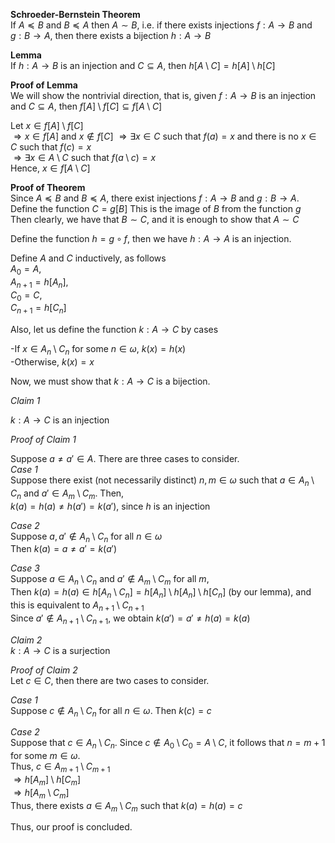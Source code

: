 **Schroeder-Bernstein Theorem**   
If $A \preceq B$ and $B \preceq A$ then $A \sim B$, i.e. if there exists injections $f: A \to B$ and $g: B \to A$, then there exists a bijection $h: A \to B$   

**Lemma**   
If $h: A \to B$ is an injection and $C \subseteq A$, then $h[A \setminus C] = h[A] \setminus h[C]$   

**Proof of Lemma**   
We will show the nontrivial direction, that is, given $f: A \to B$ is an injection and $C \subseteq A$, then $f[A] \setminus f[C] \subseteq f[A \setminus C]$

Let $x \in f[A] \setminus f[C]$   
$\Rightarrow x \in f[A]$ and $x \notin f[C]$
$\Rightarrow \exists x \in C$ such that $f(a) = x$ and there is no $x \in C$ such that $f(c) = x$   
$\Rightarrow \exists x \in A \setminus C$ such that $f(a \setminus c) = x$   
Hence, $x \in f[A \setminus C]$   

**Proof of Theorem**   
Since $A \preceq B$ and $B \preceq A$, there exist injections $f: A \to B$ and $g: B \to A$.   
Define the function $C = g[B]$ This is the image of $B$ from the function $g$   
Then clearly, we have that $B \sim C$, and it is enough to show that $A \sim C$   

Define the function $h = g \circ f$, then we have $h: A \to A$ is an injection.

Define $A$ and $C$ inductively, as follows   
$A_{0} = A$,   
$A_{n+1} = h[A_{n}]$,   
$C_{0} = C$,   
$C_{n+1} = h[C_{n}]$   

Also, let us define the function $k: A \to C$ by cases

-If $x \in A_{n} \setminus C_{n}$ for some $n \in \omega$, $k(x) = h(x)$   
-Otherwise, $k(x) = x$   

Now, we must show that $k: A \to C$ is a bijection.

*Claim 1*

$k: A \to C$ is an injection

*Proof of Claim 1*

Suppose $a \neq a' \in A.$  There are three cases to consider.   
*Case 1*   
Suppose there exist (not necessarily distinct) $n,m \in \omega$ such that $a \in A_{n} \setminus C_{n}$ and $a' \in A_{m} \setminus C_{m}$.  Then,   
$k(a) = h(a) \neq h(a') = k(a')$, since $h$ is an injection    

*Case 2*   
Suppose $a, a' \notin A_{n} \setminus C_{n}$ for all $n \in \omega$   
Then $k(a) = a \neq a' = k(a')$      

*Case 3*   
Suppose $a \in A_{n} \setminus C_{n}$ and $a' \notin A_{m} \setminus C_{m}$ for all $m$,   
Then $k(a) = h(a) \in h[A_{n} \setminus C_{n}] = h[A_{n}] \setminus h[A_{n}] \setminus h[C_{n}]$ (by our lemma),
and this is equivalent to $A_{n+1} \setminus C_{n+1}$   
Since $a' \notin A_{n+1} \setminus C_{n+1}$, we obtain $k(a') = a' \neq h(a) = k(a)$   

*Claim 2*   
$k: A \to C$ is a surjection   

*Proof of Claim 2*   
Let $c \in C$, then there are two cases to consider.   

*Case 1*   
Suppose $c \notin A_{n} \setminus C_{n}$ for all $n \in \omega$.  Then $k(c) = c$   

*Case 2*   
Suppose that $c \in A_{n} \setminus C_{n}$.  Since $c \notin A_{0} \setminus C_{0} = A \setminus C$, it follows that $n=m+1$ for some $m \in \omega$.   
Thus, $c \in A_{m+1} \setminus C_{m+1}$   
$\Rightarrow h[A_{m}] \setminus h[C_{m}]$   
$\Rightarrow h[A_{m} \setminus C_{m}]$   
Thus, there exists $a \in A_{m} \setminus C_{m}$ such that $k(a) = h(a) = c$

Thus, our proof is concluded.
